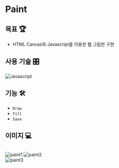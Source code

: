 # Paint

## 목표 🏆

- HTML Canvas와 Javascript를 이용한 웹 그림판 구현

## 사용 기술 🎛️

![Javascript](https://img.shields.io/badge/-Javascript-f7df1e?style=flat-square&logo=javascript&logoColor=ffffff)

## 기능 🛠️

- `Draw` 
- `Fill` 
- `Save` 

## 이미지 💻

<div style="display: grid;grid-template-columns: repeat(3, 1fr)">

![paint1](https://user-images.githubusercontent.com/87294942/208136544-f8071ba1-ed26-4167-858b-a4f73c7aab09.png)
![paint2](https://user-images.githubusercontent.com/87294942/208136548-6a15d2e2-65da-464f-84cf-8417396ad9a4.png)
![paint3](https://user-images.githubusercontent.com/87294942/208136551-c7d7d4d2-cf98-440f-8a7d-e8b78de25d3d.png)

</div>